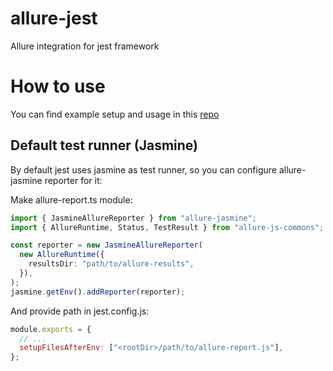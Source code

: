 # allure-jest

Allure integration for jest framework

# How to use

You can find example setup and usage in this [repo](https://github.com/vovsemenv/allure-jest-example)

## Default test runner (Jasmine)

By default jest uses jasmine as test runner, so you can configure allure-jasmine reporter for it:

Make allure-report.ts module:

```typescript
import { JasmineAllureReporter } from "allure-jasmine";
import { AllureRuntime, Status, TestResult } from "allure-js-commons";

const reporter = new JasmineAllureReporter(
  new AllureRuntime({
    resultsDir: "path/to/allure-results",
  }),
);
jasmine.getEnv().addReporter(reporter);
```

And provide path in jest.config.js:

```js
module.exports = {
  // ...
  setupFilesAfterEnv: ["<rootDir>/path/to/allure-report.js"],
};
```
